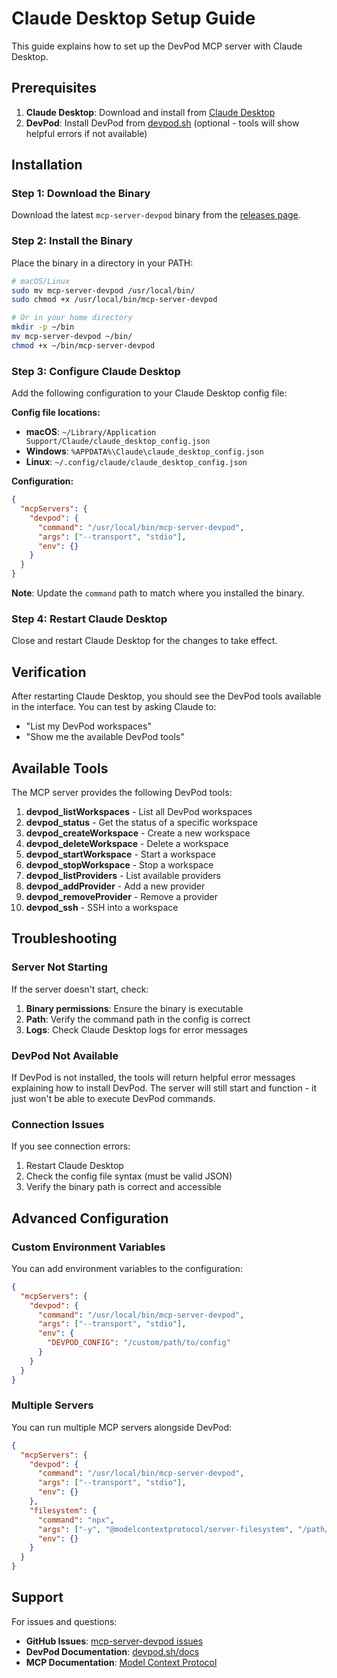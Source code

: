 # Claude Desktop Setup Guide

This guide explains how to set up the DevPod MCP server with Claude Desktop.

## Prerequisites

1. **Claude Desktop**: Download and install from [Claude Desktop](https://claude.ai/desktop)
2. **DevPod**: Install DevPod from [devpod.sh](https://devpod.sh/) (optional - tools will show helpful errors if not available)

## Installation

### Step 1: Download the Binary

Download the latest `mcp-server-devpod` binary from the [releases page](https://github.com/Protobomb/mcp-server-devpod/releases).

### Step 2: Install the Binary

Place the binary in a directory in your PATH:

```bash
# macOS/Linux
sudo mv mcp-server-devpod /usr/local/bin/
sudo chmod +x /usr/local/bin/mcp-server-devpod

# Or in your home directory
mkdir -p ~/bin
mv mcp-server-devpod ~/bin/
chmod +x ~/bin/mcp-server-devpod
```

### Step 3: Configure Claude Desktop

Add the following configuration to your Claude Desktop config file:

**Config file locations:**
- **macOS**: `~/Library/Application Support/Claude/claude_desktop_config.json`
- **Windows**: `%APPDATA%\Claude\claude_desktop_config.json`
- **Linux**: `~/.config/claude/claude_desktop_config.json`

**Configuration:**
```json
{
  "mcpServers": {
    "devpod": {
      "command": "/usr/local/bin/mcp-server-devpod",
      "args": ["--transport", "stdio"],
      "env": {}
    }
  }
}
```

**Note**: Update the `command` path to match where you installed the binary.

### Step 4: Restart Claude Desktop

Close and restart Claude Desktop for the changes to take effect.

## Verification

After restarting Claude Desktop, you should see the DevPod tools available in the interface. You can test by asking Claude to:

- "List my DevPod workspaces"
- "Show me the available DevPod tools"

## Available Tools

The MCP server provides the following DevPod tools:

1. **devpod_listWorkspaces** - List all DevPod workspaces
2. **devpod_status** - Get the status of a specific workspace
3. **devpod_createWorkspace** - Create a new workspace
4. **devpod_deleteWorkspace** - Delete a workspace
5. **devpod_startWorkspace** - Start a workspace
6. **devpod_stopWorkspace** - Stop a workspace
7. **devpod_listProviders** - List available providers
8. **devpod_addProvider** - Add a new provider
9. **devpod_removeProvider** - Remove a provider
10. **devpod_ssh** - SSH into a workspace

## Troubleshooting

### Server Not Starting

If the server doesn't start, check:

1. **Binary permissions**: Ensure the binary is executable
2. **Path**: Verify the command path in the config is correct
3. **Logs**: Check Claude Desktop logs for error messages

### DevPod Not Available

If DevPod is not installed, the tools will return helpful error messages explaining how to install DevPod. The server will still start and function - it just won't be able to execute DevPod commands.

### Connection Issues

If you see connection errors:

1. Restart Claude Desktop
2. Check the config file syntax (must be valid JSON)
3. Verify the binary path is correct and accessible

## Advanced Configuration

### Custom Environment Variables

You can add environment variables to the configuration:

```json
{
  "mcpServers": {
    "devpod": {
      "command": "/usr/local/bin/mcp-server-devpod",
      "args": ["--transport", "stdio"],
      "env": {
        "DEVPOD_CONFIG": "/custom/path/to/config"
      }
    }
  }
}
```

### Multiple Servers

You can run multiple MCP servers alongside DevPod:

```json
{
  "mcpServers": {
    "devpod": {
      "command": "/usr/local/bin/mcp-server-devpod",
      "args": ["--transport", "stdio"],
      "env": {}
    },
    "filesystem": {
      "command": "npx",
      "args": ["-y", "@modelcontextprotocol/server-filesystem", "/path/to/allowed/files"],
      "env": {}
    }
  }
}
```

## Support

For issues and questions:

- **GitHub Issues**: [mcp-server-devpod issues](https://github.com/Protobomb/mcp-server-devpod/issues)
- **DevPod Documentation**: [devpod.sh/docs](https://devpod.sh/docs)
- **MCP Documentation**: [Model Context Protocol](https://modelcontextprotocol.io/)